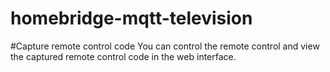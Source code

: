 # homebridge-mqtt-television

#Capture remote control code
You can control the remote control and view the captured remote control code in the web interface.
